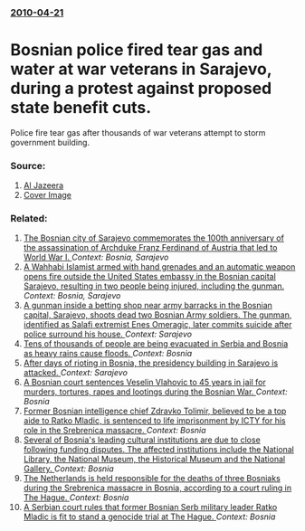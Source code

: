 ### [2010-04-21](/news/2010/04/21/index.md)

# Bosnian police fired tear gas and water at war veterans in Sarajevo, during a protest against proposed state benefit cuts. 

Police fire tear gas after thousands of war veterans attempt to storm government building.


### Source:

1. [Al Jazeera](http://english.aljazeera.net/news/europe/2010/04/20104211785829842.html)
1. [Cover Image](http://www.aljazeera.com)

### Related:

1. [The Bosnian city of Sarajevo commemorates the 100th anniversary of the assassination of Archduke Franz Ferdinand of Austria that led to World War I. ](/news/2014/06/28/the-bosnian-city-of-sarajevo-commemorates-the-100th-anniversary-of-the-assassination-of-archduke-franz-ferdinand-of-austria-that-led-to-worl.md) _Context: Bosnia, Sarajevo_
2. [A Wahhabi Islamist armed with hand grenades and an automatic weapon opens fire outside the United States embassy in the Bosnian capital Sarajevo, resulting in two people being injured, including the gunman. ](/news/2011/10/28/a-wahhabi-islamist-armed-with-hand-grenades-and-an-automatic-weapon-opens-fire-outside-the-united-states-embassy-in-the-bosnian-capital-sara.md) _Context: Bosnia, Sarajevo_
3. [A gunman inside a betting shop near army barracks in the Bosnian capital, Sarajevo, shoots dead two Bosnian Army soldiers. The gunman, identified as Salafi extremist Enes Omeragic, later commits suicide after police surround his house. ](/news/2015/11/18/a-gunman-inside-a-betting-shop-near-army-barracks-in-the-bosnian-capital-sarajevo-shoots-dead-two-bosnian-army-soldiers-the-gunman-ident.md) _Context: Sarajevo_
4. [Tens of thousands of people are being evacuated in Serbia and Bosnia as heavy rains cause floods. ](/news/2014/05/16/tens-of-thousands-of-people-are-being-evacuated-in-serbia-and-bosnia-as-heavy-rains-cause-floods.md) _Context: Bosnia_
5. [After days of rioting in Bosnia, the presidency building in Sarajevo is attacked. ](/news/2014/02/7/after-days-of-rioting-in-bosnia-the-presidency-building-in-sarajevo-is-attacked.md) _Context: Sarajevo_
6. [A Bosnian court sentences Veselin Vlahovic to 45 years in jail for murders, tortures, rapes and lootings during the Bosnian War. ](/news/2013/03/29/a-bosnian-court-sentences-veselin-vlahovia-to-45-years-in-jail-for-murders-tortures-rapes-and-lootings-during-the-bosnian-war.md) _Context: Bosnia_
7. [Former Bosnian intelligence chief Zdravko Tolimir, believed to be a top aide to Ratko Mladic, is sentenced to life imprisonment by ICTY for his role in the Srebrenica massacre. ](/news/2012/12/13/former-bosnian-intelligence-chief-zdravko-tolimir-believed-to-be-a-top-aide-to-ratko-mladia-is-sentenced-to-life-imprisonment-by-icty-for.md) _Context: Bosnia_
8. [Several of Bosnia's leading cultural institutions are due to close following funding disputes. The affected institutions include the National Library, the National Museum, the Historical Museum and the National Gallery. ](/news/2012/01/7/several-of-bosnia-s-leading-cultural-institutions-are-due-to-close-following-funding-disputes-the-affected-institutions-include-the-nationa.md) _Context: Bosnia_
9. [The Netherlands is held responsible for the deaths of three Bosniaks during the Srebrenica massacre in Bosnia, according to a court ruling in The Hague. ](/news/2011/07/5/the-netherlands-is-held-responsible-for-the-deaths-of-three-bosniaks-during-the-srebrenica-massacre-in-bosnia-according-to-a-court-ruling-i.md) _Context: Bosnia_
10. [A Serbian court rules that former Bosnian Serb military leader Ratko Mladic is fit to stand a genocide trial at The Hague. ](/news/2011/05/27/a-serbian-court-rules-that-former-bosnian-serb-military-leader-ratko-mladia-is-fit-to-stand-a-genocide-trial-at-the-hague.md) _Context: Bosnia_

